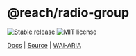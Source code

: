 # @reach/radio-group

[![Stable release](https://img.shields.io/npm/v/@reach/accordion.svg)](https://npm.im/@reach/accordion) ![MIT license](https://badgen.now.sh/badge/license/MIT)

[Docs](https://reacttraining.com/reach-ui/accordion) | [Source](https://github.com/reach/reach-ui/tree/master/packages/accordion) | [WAI-ARIA](https://www.w3.org/TR/wai-aria-practices-1.2/#accordion)
